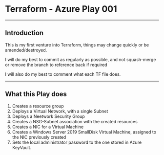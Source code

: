 ﻿# Terraform - Azure Play 001
----------
## Introduction
This is my first venture into Terraform, things may change quickly or be amended/destroyed.

I will do my best to commit as regularly as possible, and not squash-merge or remove the branch to reference back if required

I will also do my best to comment what each TF file does.

----------

## What this Play does
1. Creates a resource group
2. Deploys a Virtual Network, with a single Subnet
3. Deploys a Neetwork Security Group
4. Creates a NSG-Subnet association with the created resources
5. Creates a NIC for a Virtual Machine
6. Creates a Windows Server 2019 SmallDisk Virtual Machine, assigned to the NIC previously created
7. Sets the local administrator password to the one stored in Azure KeyVault.
